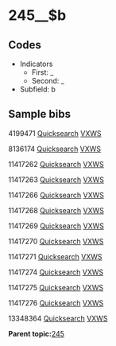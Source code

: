 # 245\_\_$b

## Codes

-   Indicators
    -   First: \_
    -   Second: \_
-   Subfield: b

## Sample bibs

4199471 [Quicksearch](https://search.library.yale.edu/catalog/4199471) [VXWS](http://prodorbis.library.yale.edu:7014/vxws/GetHoldingsService?bibId=4199471)

8136174 [Quicksearch](https://search.library.yale.edu/catalog/8136174) [VXWS](http://prodorbis.library.yale.edu:7014/vxws/GetHoldingsService?bibId=8136174)

11417262 [Quicksearch](https://search.library.yale.edu/catalog/11417262) [VXWS](http://prodorbis.library.yale.edu:7014/vxws/GetHoldingsService?bibId=11417262)

11417263 [Quicksearch](https://search.library.yale.edu/catalog/11417263) [VXWS](http://prodorbis.library.yale.edu:7014/vxws/GetHoldingsService?bibId=11417263)

11417266 [Quicksearch](https://search.library.yale.edu/catalog/11417266) [VXWS](http://prodorbis.library.yale.edu:7014/vxws/GetHoldingsService?bibId=11417266)

11417268 [Quicksearch](https://search.library.yale.edu/catalog/11417268) [VXWS](http://prodorbis.library.yale.edu:7014/vxws/GetHoldingsService?bibId=11417268)

11417269 [Quicksearch](https://search.library.yale.edu/catalog/11417269) [VXWS](http://prodorbis.library.yale.edu:7014/vxws/GetHoldingsService?bibId=11417269)

11417270 [Quicksearch](https://search.library.yale.edu/catalog/11417270) [VXWS](http://prodorbis.library.yale.edu:7014/vxws/GetHoldingsService?bibId=11417270)

11417271 [Quicksearch](https://search.library.yale.edu/catalog/11417271) [VXWS](http://prodorbis.library.yale.edu:7014/vxws/GetHoldingsService?bibId=11417271)

11417274 [Quicksearch](https://search.library.yale.edu/catalog/11417274) [VXWS](http://prodorbis.library.yale.edu:7014/vxws/GetHoldingsService?bibId=11417274)

11417275 [Quicksearch](https://search.library.yale.edu/catalog/11417275) [VXWS](http://prodorbis.library.yale.edu:7014/vxws/GetHoldingsService?bibId=11417275)

11417276 [Quicksearch](https://search.library.yale.edu/catalog/11417276) [VXWS](http://prodorbis.library.yale.edu:7014/vxws/GetHoldingsService?bibId=11417276)

13348364 [Quicksearch](https://search.library.yale.edu/catalog/13348364) [VXWS](http://prodorbis.library.yale.edu:7014/vxws/GetHoldingsService?bibId=13348364)

**Parent topic:**[245](../../tags/245/245.md)

